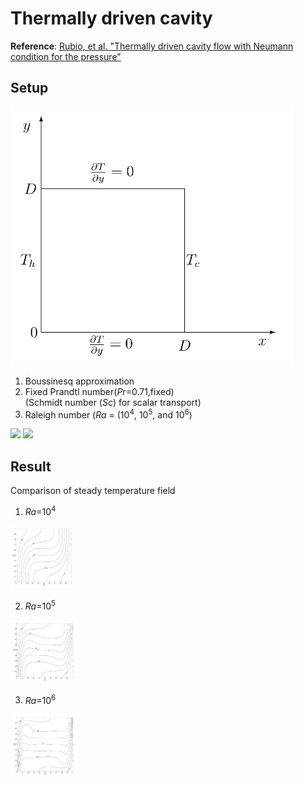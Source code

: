 # Thermally driven cavity

**Reference**: [Rubio, et al. "Thermally driven cavity flow with Neumann condition for the pressure"](https://doi.org/10.1016/S0168-9274(01)00083-6)

## Setup
![cavity setup](images/setup.png)

1) Boussinesq approximation
2) Fixed Prandtl number(*Pr*=0.71,fixed) \
(Schmidt number (*Sc*) for scalar transport)
3) Raleigh number (*Ra* = (10<sup>4</sup>, 10<sup>5</sup>, and 10<sup>6</sup>)
<img src="https://render.githubusercontent.com/render/math?math=Pr=\frac{\nu}{\alpha}" height="50">
<img src="https://render.githubusercontent.com/render/math?math=Ra=\frac{g\beta(T_H-T_L)D^3}{\nu\alpha}" height="50">


## Result

Comparison of steady temperature field
1) _Ra_=10<sup>4</sup>
<img src="images/ref_isotherm_10_4.png" height="100">

2) _Ra_=10<sup>5</sup>
<img src="images/ref_isotherm_10_5.png" height="100">

3) _Ra_=10<sup>6</sup>
<img src="images/ref_isotherm_10_6.png" height="100">





